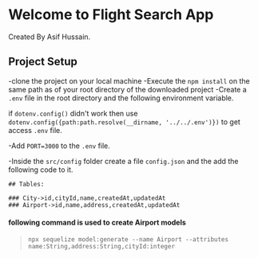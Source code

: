 # Welcome to Flight Search App 
Created By Asif Hussain.

## Project Setup
 -clone the project on your local machine
 -Execute the `npm install` on the same path as of your root directory of the
  downloaded project
 -Create a `.env` file in the root directory and the following environment variable.

  if `dotenv.config()` didn't work then use 
  `dotenv.config({path:path.resolve(__dirname, '../../.env')})` to get access `.env` file.
  
  -Add `PORT=3000` to the `.env` file.

-Inside the `src/config` folder create a file `config.json` and the add the following 
  code to it.                       
 ```
 ## Tables:

 ### City->id,cityId,name,createdAt,updatedAt
 ### Airport->id,name,address,createdAt,updatedAt
 ```
 #### following command is used to create Airport models
>`npx sequelize model:generate --name Airport --attributes name:String,address:String,cityId:integer`

